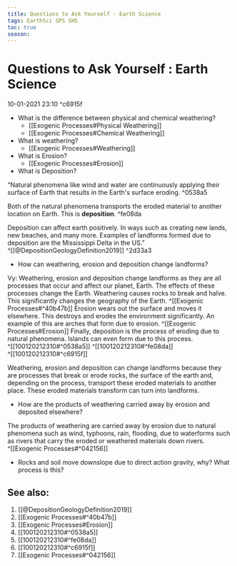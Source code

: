 ```yaml
---
title: Questions to Ask Yourself - Earth Science
tags: EarthSci SPS SHS 
toc: true
season: 
---
```


# Questions to Ask Yourself : Earth Science
10-01-2021 23:10 ^c6915f

-  What is the difference between physical and chemical weathering?
	- [[Exogenic Processes#Physical Weathering]]
	- [[Exogenic Processes#Chemical Weathering]]
- What is weathering? 
	- [[Exogenic Processes#Weathering]]
- What is Erosion?
	- [[Exogenic Processes#Erosion]]
- What is Deposition?

“Natural phenomena like wind and water are continuously applying their surface of Earth that results in the Earth's surface eroding. ^0538a5

Both of the natural phenomena transports the eroded material to another location on Earth. This is **deposition**. ^fe08da

Deposition can affect earth positively. In ways such as creating new lands, new beaches, and many more. Examples of landforms formed due to deposition are the Mississippi Delta in the US.” ^[[@DepositionGeologyDefinition2019]] ^2d33a3


- How can weathering, erosion and deposition change landforms?

Vy: Weathering, erosion and deposition change landforms as they are all processes that occur and affect our planet, Earth. The effects of these processes change the Earth. Weathering causes rocks to break and halve. This significantly changes the geography of the Earth. ^[[Exogenic Processes#^40b47b]] Erosion wears out the surface and moves it elsewhere. This destroys and erodes the environment significantly. An example of this are arches that form due to erosion. ^[[Exogenic Processes#Erosion]] Finally, deposition is the process of eroding due to natural phenomena. Islands can even form due to this process. ^[[100120212310#^0538a5]] ^[[100120212310#^fe08da]] ^[[100120212310#^c6915f]]

Weathering, erosion and deposition can change landforms because they are processes that break or erode rocks, the surface of the earth and, depending on the process, transport these eroded materials to another place. These eroded materials transform can turn into landforms.

- How are the products of weathering carried away by erosion and deposited elsewhere?

The products of weathering are carried away by erosion due to natural phenomena such as wind, typhoons, rain, flooding, due to waterforms such as rivers that carry the eroded or weathered materials down rivers. ^[[Exogenic Processes#^042156]]

- Rocks and soil move downslope due to direct action gravity, why? What process is this?



## See also:
1.  [[@DepositionGeologyDefinition2019]] 
2.  [[Exogenic Processes#^40b47b]] 
3.  [[Exogenic Processes#Erosion]]
4.  [[100120212310#^0538a5]]
5.  [[100120212310#^fe08da]]
6.  [[100120212310#^c6915f]] 
7.  [[Exogenic Processes#^042156]]
